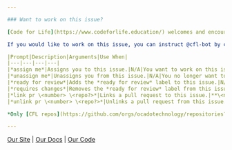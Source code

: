 ```yaml
---

### Want to work on this issue?

[Code for Life](https://www.codeforlife.education/) welcomes and encourages community contributions!

If you would like to work on this issue, you can instruct @cfl-bot by commenting one of the following prompts:

|Prompt|Description|Arguments|Use When|
|---|---|---|---|
|*assign me*|Assigns you to this issue.|N/A|You want to work on this issue.|
|*unassign me*|Unassigns you from this issue.|N/A|You no longer want to work on this issue.|
|*ready for review*|Adds the *ready for review* label to this issue.|N/A|You've attached deliverables to this issue and you would like a CFL team member to review it.|
|*requires changes*|Removes the *ready for review* label from this issue.|N/A|You've realized that your deliverables are missing something.|
|*link pr \<number> \<repo?>*|Links a pull request to this issue.|**\<number>**<br/>The number of the PR to link.<br/>**\<repo?>**<br/>The repo the PR is in.* Defaults to this issue's repo.|You want to associate your code changes with this issue.|
|*unlink pr \<number> \<repo?>*|Unlinks a pull request from this issue.|**\<number>**<br/>The number of the PR to link.<br/>**\<repo?>**<br/>The repo the PR is in.* Defaults to this issue's repo.|You want to disassociate your code changes with this issue.|

*Only [CFL repos](https://github.com/orgs/ocadotechnology/repositories?q=codeforlife-) may be specified. You can optionally omit the "codeforlife-" prefix.

---
```


[Our Site](https://www.codeforlife.education/) | [Our Docs](https://docs.codeforlife.education/) | [Our Code](https://github.com/ocadotechnology/codeforlife-workspace)
